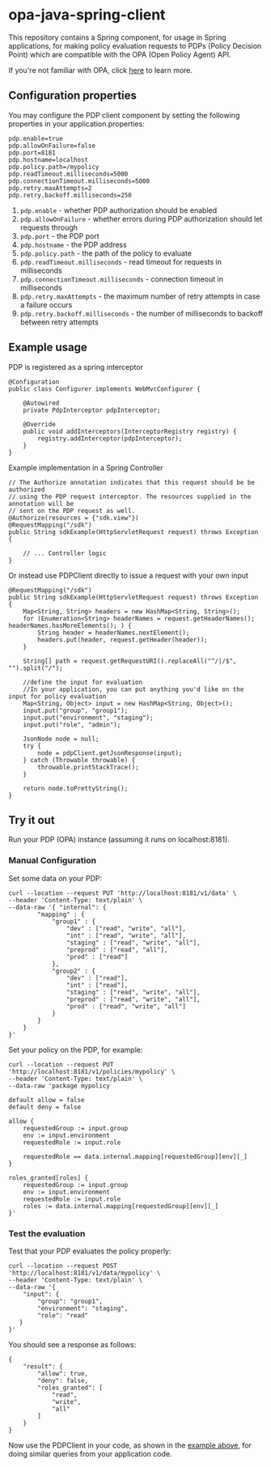 # opa-java-spring-client

This repository contains a Spring component, for usage in Spring applications, for making policy evaluation requests
to PDPs (Policy Decision Point) which are compatible with the OPA (Open Policy Agent) API. 

If you're not familiar with OPA, click [here](https://www.openpolicyagent.org/) to learn more.

## Configuration properties

You may configure the PDP client component by setting the following properties in your 
application.properties:

    pdp.enable=true
    pdp.allowOnFailure=false
    pdp.port=8181
    pdp.hostname=localhost
    pdp.policy.path=/mypolicy
    pdp.readTimeout.milliseconds=5000
    pdp.connectionTimeout.milliseconds=5000
    pdp.retry.maxAttempts=2
    pdp.retry.backoff.milliseconds=250
    
1. ```pdp.enable``` - whether PDP authorization should be enabled
1. ```pdp.allowOnFailure``` - whether errors during PDP authorization should let requests through
1. ```pdp.port``` - the PDP port
1. ```pdp.hostname``` - the PDP address
1. ```pdp.policy.path``` - the path of the policy to evaluate
1. ```pdp.readTimeout.milliseconds``` - read timeout for requests in milliseconds 
1. ```pdp.connectionTimeout.milliseconds``` - connection timeout in milliseconds
1. ```pdp.retry.maxAttempts``` - the maximum number of retry attempts in case a failure occurs
1. ```pdp.retry.backoff.milliseconds``` - the number of milliseconds to backoff between retry attempts
   
 
<a name="example"></a>
## Example usage

PDP is registered as a spring interceptor

    @Configuration
    public class Configurer implements WebMvcConfigurer {

        @Autowired
        private PdpInterceptor pdpInterceptor;

        @Override
        public void addInterceptors(InterceptorRegistry registry) {
            registry.addInterceptor(pdpInterceptor);
        }
    }

Example implementation in a Spring Controller 

    // The Authorize annotation indicates that this request should be be authorized
    // using the PDP request interceptor. The resources supplied in the annotation will be
    // sent on the PDP request as well.
    @Authorize(resources = {"sdk.view"})
    @RequestMapping("/sdk")
    public String sdkExample(HttpServletRequest request) throws Exception {

        // ... Controller logic 
    }

Or instead use PDPClient directly to issue a request with your own input

    @RequestMapping("/sdk")
    public String sdkExample(HttpServletRequest request) throws Exception {
        Map<String, String> headers = new HashMap<String, String>();
        for (Enumeration<String> headerNames = request.getHeaderNames(); headerNames.hasMoreElements(); ) {
            String header = headerNames.nextElement();
            headers.put(header, request.getHeader(header));
        }

        String[] path = request.getRequestURI().replaceAll("^/|/$", "").split("/");

        //define the input for evaluation
        //In your application, you can put anything you'd like on the input for policy evaluation
        Map<String, Object> input = new HashMap<String, Object>();
        input.put("group", "group1");
        input.put("environment", "staging");
        input.put("role", "admin");

        JsonNode node = null;
        try {
            node = pdpClient.getJsonResponse(input);
        } catch (Throwable throwable) {
            throwable.printStackTrace();
        }

        return node.toPrettyString();
    }
    
## Try it out

Run your PDP (OPA) instance (assuming it runs on localhost:8181).

### Manual Configuration

Set some data on your PDP:

    curl --location --request PUT 'http://localhost:8181/v1/data' \
    --header 'Content-Type: text/plain' \
    --data-raw '{ "internal": {
            "mapping" : {
                "group1" : {
                    "dev" : ["read", "write", "all"],
                    "int" : ["read", "write", "all"],
                    "staging" : ["read", "write", "all"],
                    "preprod" : ["read", "all"],
                    "prod" : ["read"]
                },
                "group2" : {
                    "dev" : ["read"],
                    "int" : ["read"],
                    "staging" : ["read", "write", "all"],
                    "preprod" : ["read", "write", "all"],
                    "prod" : ["read", "write", "all"]
                }    
            }
        }
    }'

Set your policy on the PDP, for example:

    curl --location --request PUT 'http://localhost:8181/v1/policies/mypolicy' \
    --header 'Content-Type: text/plain' \
    --data-raw 'package mypolicy
    
    default allow = false
    default deny = false
    
    allow {   
        requestedGroup := input.group
        env := input.environment
        requestedRole := input.role
    
        requestedRole == data.internal.mapping[requestedGroup][env][_]
    }
    
    roles_granted[roles] {
        requestedGroup := input.group
        env := input.environment
        requestedRole := input.role
        roles := data.internal.mapping[requestedGroup][env][_]
    }'

### Test the evaluation

Test that your PDP evaluates the policy properly:

    curl --location --request POST 'http://localhost:8181/v1/data/mypolicy' \
    --header 'Content-Type: text/plain' \
    --data-raw '{ 
        "input": {
            "group": "group1",
            "environment": "staging",
            "role": "read"
       }
    }'
    
You should see a response as follows:

    {
        "result": {
            "allow": true,
            "deny": false,
            "roles_granted": [
                "read",
                "write",
                "all"
            ]
        }
    }

Now use the PDPClient in your code, as shown in the [example above](#example), for doing similar queries from your application code.
